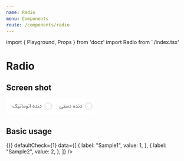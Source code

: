 ```yaml
---
name: Radio
menu: Components
route: /components/radio
---
```


import { Playground, Props } from 'docz'
import Radio from './index.tsx'

# Radio

<Props of={Radio} />

## Screen shot
![Radio](https://github.com/Doctor-Strange/Otoli-Docz-mage/blob/master/Radio.jpg?raw=true)
## Basic usage

<Playground>
  <Radio
        name="Sample"
        SelectHandler={() =>{}}
        defaultCheck={1}
        data={[
        {
            label: "Sample1",
            value: 1,
        },
        {
            label: "Sample2",
            value: 2,
        },
        ]}
    />
</Playground>
